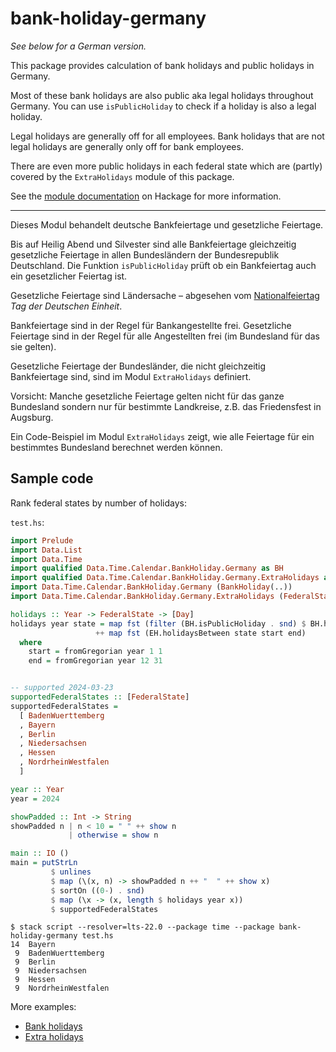 # bank-holiday-germany

*See below for a German version.*

This package provides calculation of bank holidays and public holidays
in Germany.

Most of these bank holidays are also public aka legal holidays
throughout Germany. You can use `isPublicHoliday` to check if a
holiday is also a legal holiday.

Legal holidays are generally off for all employees. Bank holidays that
are not legal holidays are generally only off for bank employees.

There are even more public holidays in each federal state which
are (partly) covered by the `ExtraHolidays` module of this package.

See the [module documentation](https://hackage.haskell.org/package/bank-holiday-germany)
on Hackage for more information.


-----

Dieses Modul behandelt deutsche Bankfeiertage und gesetzliche Feiertage.

Bis auf Heilig Abend und Silvester sind alle Bankfeiertage
gleichzeitig gesetzliche Feiertage in allen Bundesländern der
Bundesrepublik Deutschland. Die Funktion `isPublicHoliday` prüft ob
ein Bankfeiertag auch ein gesetzlicher Feiertag ist.

Gesetzliche Feiertage sind Ländersache – abgesehen vom
[Nationalfeiertag](https://www.bmi.bund.de/DE/themen/verfassung/staatliche-symbole/nationale-feiertage/nationale-feiertage-node.html)
*Tag der Deutschen Einheit*.

Bankfeiertage sind in der Regel für Bankangestellte frei.
Gesetzliche Feiertage sind in der Regel für alle Angestellten frei (im
Bundesland für das sie gelten).

Gesetzliche Feiertage der Bundesländer, die nicht gleichzeitig
Bankfeiertage sind, sind im Modul `ExtraHolidays` definiert.

Vorsicht: Manche gesetzliche Feiertage gelten nicht für das ganze
Bundesland sondern nur für bestimmte Landkreise, z.B. das Friedensfest
in Augsburg.

Ein Code-Beispiel im Modul `ExtraHolidays` zeigt, wie alle Feiertage
für ein bestimmtes Bundesland berechnet werden können.

## Sample code

Rank federal states by number of holidays:

`test.hs`:

```haskell
import Prelude
import Data.List
import Data.Time
import qualified Data.Time.Calendar.BankHoliday.Germany as BH
import qualified Data.Time.Calendar.BankHoliday.Germany.ExtraHolidays as EH
import Data.Time.Calendar.BankHoliday.Germany (BankHoliday(..))
import Data.Time.Calendar.BankHoliday.Germany.ExtraHolidays (FederalState(..), ExtraHoliday(..))

holidays :: Year -> FederalState -> [Day]
holidays year state = map fst (filter (BH.isPublicHoliday . snd) $ BH.holidaysBetween start end)
                   ++ map fst (EH.holidaysBetween state start end)
  where
    start = fromGregorian year 1 1
    end = fromGregorian year 12 31


-- supported 2024-03-23
supportedFederalStates :: [FederalState]
supportedFederalStates =
  [ BadenWuerttemberg
  , Bayern
  , Berlin
  , Niedersachsen
  , Hessen
  , NordrheinWestfalen
  ]

year :: Year
year = 2024

showPadded :: Int -> String
showPadded n | n < 10 = " " ++ show n
             | otherwise = show n

main :: IO ()
main = putStrLn
         $ unlines
         $ map (\(x, n) -> showPadded n ++ "  " ++ show x)
         $ sortOn ((0-) . snd)
         $ map (\x -> (x, length $ holidays year x))
         $ supportedFederalStates
```

```
$ stack script --resolver=lts-22.0 --package time --package bank-holiday-germany test.hs
14  Bayern
 9  BadenWuerttemberg
 9  Berlin
 9  Niedersachsen
 9  Hessen
 9  NordrheinWestfalen
```

More examples:

- [Bank holidays](https://hackage.haskell.org/package/bank-holiday-germany/docs/Data-Time-Calendar-BankHoliday-Germany.html)
- [Extra holidays](https://hackage.haskell.org/package/bank-holiday-germany/docs/Data-Time-Calendar-BankHoliday-Germany-ExtraHolidays.html)
